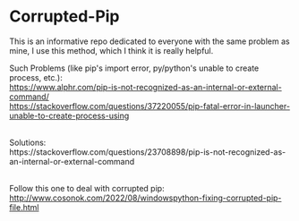 # Corrupted-Pip
This is an informative repo dedicated to everyone with the same problem as mine, I use this method, which I think it is really helpful.

Such Problems (like pip's import error, py/python's unable to create process, etc.):
<br>
https://www.alphr.com/pip-is-not-recognized-as-an-internal-or-external-command/
<br>
https://stackoverflow.com/questions/37220055/pip-fatal-error-in-launcher-unable-to-create-process-using

<br>
Solutions:
<br>
https://stackoverflow.com/questions/23708898/pip-is-not-recognized-as-an-internal-or-external-command

<br>
<br>

Follow this one to deal with corrupted pip:
http://www.cosonok.com/2022/08/windowspython-fixing-corrupted-pip-file.html
